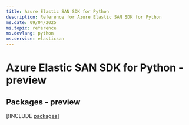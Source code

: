 ```yaml
---
title: Azure Elastic SAN SDK for Python
description: Reference for Azure Elastic SAN SDK for Python
ms.date: 09/04/2025
ms.topic: reference
ms.devlang: python
ms.service: elasticsan
---
```

# Azure Elastic SAN SDK for Python - preview
## Packages - preview
[!INCLUDE [packages](elastic-san-index.md)]
